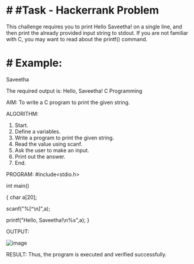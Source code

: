 # # #Task - Hackerrank Problem

This challenge requires you to print Hello Saveetha! on a single line, and then print the already provided input string to stdout. If you are not familiar with C, you may want to read about the printf() command.

# # Example:

Saveetha

The required output is: Hello, Saveetha! C Programming

AIM: 
To write a C program to print the given string. 
 
ALGORITHM: 
1. Start. 
2. Define a variables. 
3. Write a program to print the given string. 
4. Read the value using scanf. 
5. Ask the user to make an input. 
6. Print out the answer. 
7. End. 
 
PROGRAM: 
#include<stdio.h> 

int main() 

{ 
char a[20];

scanf("%[^\n]",a); 

printf("Hello, Saveetha!\n%s",a); 
} 
 
 
OUTPUT:

![image](https://github.com/user-attachments/assets/bc1ce7d4-bec1-45c3-9439-7c376082ecee)

 
RESULT: 
Thus, the program is executed and verified successfully.
